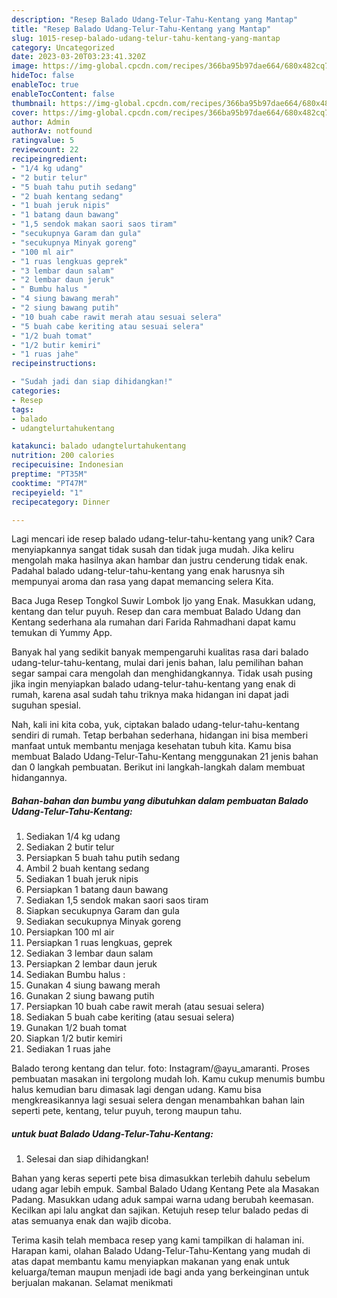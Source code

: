 ```yaml
---
description: "Resep Balado Udang-Telur-Tahu-Kentang yang Mantap"
title: "Resep Balado Udang-Telur-Tahu-Kentang yang Mantap"
slug: 1015-resep-balado-udang-telur-tahu-kentang-yang-mantap
category: Uncategorized
date: 2023-03-20T03:23:41.320Z
image: https://img-global.cpcdn.com/recipes/366ba95b97dae664/680x482cq70/balado-udang-telur-tahu-kentang-foto-resep-utama.jpg
hideToc: false
enableToc: true
enableTocContent: false
thumbnail: https://img-global.cpcdn.com/recipes/366ba95b97dae664/680x482cq70/balado-udang-telur-tahu-kentang-foto-resep-utama.jpg
cover: https://img-global.cpcdn.com/recipes/366ba95b97dae664/680x482cq70/balado-udang-telur-tahu-kentang-foto-resep-utama.jpg
author: Admin
authorAv: notfound
ratingvalue: 5
reviewcount: 22
recipeingredient:
- "1/4 kg udang"
- "2 butir telur"
- "5 buah tahu putih sedang"
- "2 buah kentang sedang"
- "1 buah jeruk nipis"
- "1 batang daun bawang"
- "1,5 sendok makan saori saos tiram"
- "secukupnya Garam dan gula"
- "secukupnya Minyak goreng"
- "100 ml air"
- "1 ruas lengkuas geprek"
- "3 lembar daun salam"
- "2 lembar daun jeruk"
- " Bumbu halus "
- "4 siung bawang merah"
- "2 siung bawang putih"
- "10 buah cabe rawit merah atau sesuai selera"
- "5 buah cabe keriting atau sesuai selera"
- "1/2 buah tomat"
- "1/2 butir kemiri"
- "1 ruas jahe"
recipeinstructions:

- "Sudah jadi dan siap dihidangkan!"
categories:
- Resep
tags:
- balado
- udangtelurtahukentang

katakunci: balado udangtelurtahukentang 
nutrition: 200 calories
recipecuisine: Indonesian
preptime: "PT35M"
cooktime: "PT47M"
recipeyield: "1"
recipecategory: Dinner

---
```





Lagi mencari ide resep balado udang-telur-tahu-kentang yang unik? Cara menyiapkannya sangat tidak susah dan tidak juga mudah. Jika keliru mengolah maka hasilnya akan hambar dan justru cenderung tidak enak. Padahal balado udang-telur-tahu-kentang yang enak harusnya sih mempunyai aroma dan rasa yang dapat memancing selera Kita.





Baca Juga Resep Tongkol Suwir Lombok Ijo yang Enak. Masukkan udang, kentang dan telur puyuh. Resep dan cara membuat Balado Udang dan Kentang sederhana ala rumahan dari Farida Rahmadhani dapat kamu temukan di Yummy App.

Banyak hal yang sedikit banyak mempengaruhi kualitas rasa dari balado udang-telur-tahu-kentang, mulai dari jenis bahan, lalu pemilihan bahan segar sampai cara mengolah dan menghidangkannya. Tidak usah pusing jika ingin menyiapkan balado udang-telur-tahu-kentang yang enak di rumah, karena asal sudah tahu triknya maka hidangan ini dapat jadi suguhan spesial.






Nah, kali ini kita coba, yuk, ciptakan balado udang-telur-tahu-kentang sendiri di rumah. Tetap berbahan sederhana, hidangan ini bisa memberi manfaat untuk membantu menjaga kesehatan tubuh kita. Kamu bisa membuat Balado Udang-Telur-Tahu-Kentang menggunakan 21 jenis bahan dan 0 langkah pembuatan. Berikut ini langkah-langkah dalam membuat hidangannya.

<!--inarticleads1-->

##### Bahan-bahan dan bumbu yang dibutuhkan dalam pembuatan Balado Udang-Telur-Tahu-Kentang:

1. Sediakan 1/4 kg udang
1. Sediakan 2 butir telur
1. Persiapkan 5 buah tahu putih sedang
1. Ambil 2 buah kentang sedang
1. Sediakan 1 buah jeruk nipis
1. Persiapkan 1 batang daun bawang
1. Sediakan 1,5 sendok makan saori saos tiram
1. Siapkan secukupnya Garam dan gula
1. Sediakan secukupnya Minyak goreng
1. Persiapkan 100 ml air
1. Persiapkan 1 ruas lengkuas, geprek
1. Sediakan 3 lembar daun salam
1. Persiapkan 2 lembar daun jeruk
1. Sediakan  Bumbu halus :
1. Gunakan 4 siung bawang merah
1. Gunakan 2 siung bawang putih
1. Persiapkan 10 buah cabe rawit merah (atau sesuai selera)
1. Sediakan 5 buah cabe keriting (atau sesuai selera)
1. Gunakan 1/2 buah tomat
1. Siapkan 1/2 butir kemiri
1. Sediakan 1 ruas jahe


Balado terong kentang dan telur. foto: Instagram/@ayu_amaranti. Proses pembuatan masakan ini tergolong mudah loh. Kamu cukup menumis bumbu halus kemudian baru dimasak lagi dengan udang. Kamu bisa mengkreasikannya lagi sesuai selera dengan menambahkan bahan lain seperti pete, kentang, telur puyuh, terong maupun tahu. 

<!--inarticleads2-->

#####  untuk buat Balado Udang-Telur-Tahu-Kentang:


1. Selesai dan siap dihidangkan!

Bahan yang keras seperti pete bisa dimasukkan terlebih dahulu sebelum udang agar lebih empuk. Sambal Balado Udang Kentang Pete ala Masakan Padang. Masukkan udang aduk sampai warna udang berubah keemasan. Kecilkan api lalu angkat dan sajikan. Ketujuh resep telur balado pedas di atas semuanya enak dan wajib dicoba. 

Terima kasih telah membaca resep yang kami tampilkan di halaman ini. Harapan kami, olahan Balado Udang-Telur-Tahu-Kentang yang mudah di atas dapat membantu kamu menyiapkan makanan yang enak untuk keluarga/teman maupun menjadi ide bagi anda yang berkeinginan untuk berjualan makanan. Selamat menikmati
